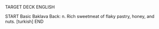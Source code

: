 TARGET DECK
ENGLISH

START
Basic
Baklava
Back: n. Rich sweetmeat of flaky pastry, honey, and nuts. [turkish]
END
